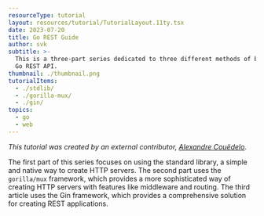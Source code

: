 ```yaml
---
resourceType: tutorial
layout: resources/tutorial/TutorialLayout.11ty.tsx
date: 2023-07-20
title: Go REST Guide
author: svk
subtitle: >-
  This is a three-part series dedicated to three different methods of building a
  Go REST API.
thumbnail: ./thumbnail.png
tutorialItems:
  - ./stdlib/
  - ./gorilla-mux/
  - ./gin/
topics:
  - go
  - web
---
```


_This tutorial was created by an external contributor, <a href="https://github.com/xNok" target="_blank">Alexandre Couëdelo</a>_.

The first part of this series focuses on using the standard library, a simple and native way to create HTTP servers. The second part uses the `gorilla/mux` framework, which provides a more sophisticated way of creating HTTP servers with features like middleware and routing. The third article uses the Gin framework, which provides a comprehensive solution for creating REST applications.
